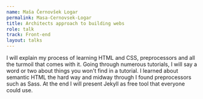 ```yaml
---
name: Maša Černovšek Logar
permalink: Masa-Cernovsek-Logar
title: Architects approach to building webs
role: talk
track: Front-end
layout: talks
---
```


I will explain my process of learning HTML and CSS, preprocessors and all the turmoil that comes with it. Going through numerous tutorials, I will say a word or two about things you won't find in a tutorial. I learned about semantic HTML the hard way and midway through I found preprocessors such as Sass. At the end I will present Jekyll as free tool that everyone could use.